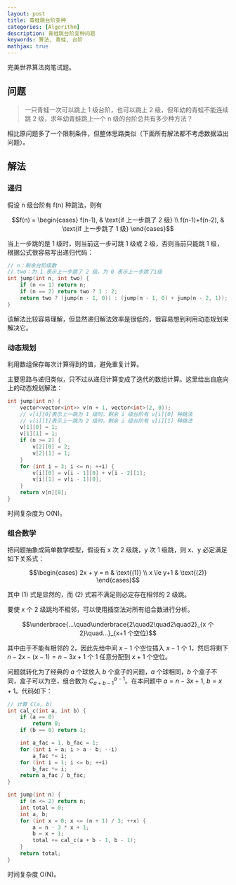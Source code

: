```yaml
---
layout: post
title: 青蛙跳台阶变种
categories: [Algorithm]
description: 青蛙跳台阶变种问题
keywords: 算法, 青蛙, 台阶
mathjax: true
---
```


完美世界算法岗笔试题。

## 问题

> 一只青蛙一次可以跳上 1 级台阶，也可以跳上 2 级，但年幼的青蛙不能连续跳 2 级，求年幼青蛙跳上一个 n 级的台阶总共有多少种方法？

相比原问题多了一个限制条件，但整体思路类似（下面所有解法都不考虑数据溢出问题）。

## 解法

### 递归

假设 n 级台阶有 f(n) 种跳法，则有

$$f(n) =
\begin{cases}
f(n-1),  & \text{if 上一步跳了 2 级} \\
f(n-1)+f(n-2), & \text{if 上一步跳了 1 级}
\end{cases}$$

当上一步跳的是 1 级时，则当前这一步可跳 1 级或 2 级，否则当前只能跳 1 级，根据公式很容易写出递归代码：

```cpp
// n：剩余台阶级数
// two：为 1 表示上一步跳了 2 级，为 0 表示上一步跳了1级
int jump(int n, int two) {
	if (n <= 1) return n;
	if (n == 2) return two ? 1 : 2;
	return two ? (jump(n - 1, 0)) : (jump(n - 1, 0) + jump(n - 2, 1));
}
```

该解法比较容易理解，但显然递归解法效率是很低的，很容易想到利用动态规划来解决它。

### 动态规划

利用数组保存每次计算得到的值，避免重复计算。

主要思路与递归类似，只不过从递归计算变成了迭代的数组计算。这里给出自底向上的动态规划解法：

```cpp
int jump(int n) {
	vector<vector<int>> v(n + 1, vector<int>(2, 0));
	// v[i][0]表示上一跳为 1 级时，剩余 i 级台阶有 v[i][0] 种跳法
	// v[i][1]表示上一跳为 2 级时，剩余 i 级台阶有 v[i][1] 种跳法
	v[1][0] = 1;
	v[1][1] = 1;
	if (n >= 2) {
		v[2][0] = 2;
		v[2][1] = 1;
	}
	for (int i = 3; i <= n; ++i) {
		v[i][0] = v[i - 1][0] + v[i - 2][1];	
		v[i][1] = v[i - 1][0];
	}
	return v[n][0];
}
```

时间复杂度为 O(N)。

### 组合数学

把问题抽象成简单数学模型，假设有 x 次 2 级跳，y 次 1 级跳，则 x、y 必定满足如下关系式：

$$\begin{cases}
2x + y = n & \text{(1)} \\
x \le y+1 & \text{(2)}
\end{cases}$$

其中 (1) 式是显然的，而 (2) 式若不满足则必定存在相邻的 2 级跳。

要使 x 个 2 级跳均不相邻，可以使用插空法对所有组合数进行分析。

$$\underbrace{...\quad\underbrace{2\quad2\quad2\quad2}_{x 个 2}\quad...}_{x+1 个空位}$$

其中由于不能有相邻的 2，因此先给中间 $x-1$ 个空位插入 $x-1$ 个 1，然后将剩下 $n-2x-(x-1)=n-3x+1$ 个 1 任意分配到 $x+1$ 个空位。

问题就转化为了经典的 $a$ 个球放入 $b$ 个盒子的问题，$a$ 个球相同，$b$ 个盒子不同，盒子可以为空，组合数为 $C_{a+b-1}^{a-1}$。在本问题中 $a=n-3x+1$, $b=x+1$。代码如下：

```cpp
// 计算 C(a, b)
int cal_c(int a, int b) {
	if (a == 0)
		return 0;
	if (b == 0) return 1;

	int a_fac = 1, b_fac = 1;
	for (int i = a; i > a - b; --i)
		a_fac *= i;
	for (int i = 1; i <= b; ++i)
		b_fac *= i;
	return a_fac / b_fac;
}

int jump(int n) {
	if (n <= 2) return n;
	int total = 0;
	int a, b;
	for (int x = 0; x <= (n + 1) / 3; ++x) {
		a = n - 3 * x + 1;
		b = x + 1;
		total += cal_c(a + b - 1, b - 1);
	}
	return total;
}
```

时间复杂度 O(N)。
